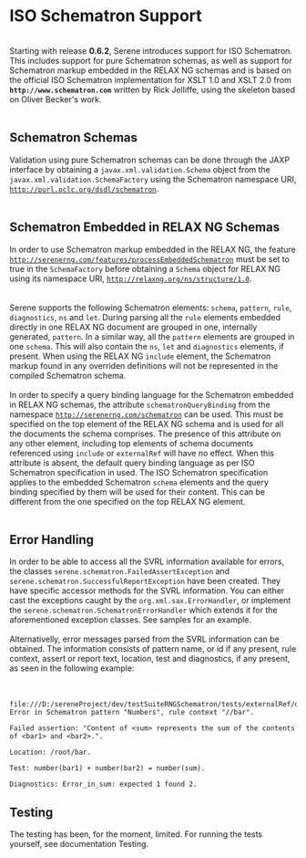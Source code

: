 # ISO Schematron Support #
<br>
Starting with release <b>0.6.2</b>, Serene introduces support for ISO Schematron. This includes support for pure Schematron schemas, as well as support for Schematron markup embedded in the RELAX NG schemas and is based on the official ISO Schematron implementation for XSLT 1.0 and XSLT 2.0 from <b><code>http://www.schematron.com</code></b> written by Rick Jelliffe, using the skeleton based on Oliver Becker's work.<br>
<br>
<h2>Schematron Schemas</h2>

Validation using pure Schematron schemas can be done through the JAXP interface by obtaining a <code>javax.xml.validation.Schema</code> object from the <code>javax.xml.validation.SchemaFactory</code> using the Schematron namespace URI, <code>http://purl.oclc.org/dsdl/schematron</code>.<br>
<br>
<h2>Schematron Embedded in RELAX NG Schemas</h2>

In order to use Schematron markup embedded in the RELAX NG, the feature <code>http://serenerng.com/features/processEmbeddedSchematron</code> must be set to true in the <code>SchemaFactory</code> before obtaining a <code>Schema</code> object for RELAX NG using its namespace URI, <code>http://relaxng.org/ns/structure/1.0</code>.<br>
<br>
<br>
Serene supports the following Schematron elements: <code>schema</code>, <code>pattern</code>, <code>rule</code>, <code>diagnostics</code>, <code>ns</code> and <code>let</code>. During parsing all the <code>rule</code> elements embedded directly in one RELAX NG document are grouped in one, internally generated, <code>pattern</code>. In a similar way, all the <code>pattern</code> elements are grouped in one <code>schema</code>. This will also contain the <code>ns</code>, <code>let</code> and <code>diagnostics</code> elements, if present. When using the RELAX NG <code>include</code> element, the Schematron markup found in any overriden definitions will not be represented in the compiled Schematron schema.<br>
<br>
In order to specify a query binding language for the Schematron embedded in RELAX NG schemas, the attribute <code>schematronQueryBinding</code> from the namespace <code>http://serenerng.com/schematron</code> can be used. This must be specified on the top element of the RELAX NG schema and is used for all the documents the schema comprises. The presence of this attribute on any other element, including top elements of schema documents referenced using <code>include</code> or <code>externalRef</code> will have no effect. When this attribute is absent, the default query binding language as per ISO Schematron specification in used. The ISO Schematron specification applies to the embedded Schematron <code>schema</code> elements and the query binding specified by them will be used for their content. This can be different from the one specified on the top RELAX NG element.<br>
<br>
<h2>Error Handling</h2>

In order to be able to access all the SVRL information available for errors, the classes <code>serene.schematron.FailedAssertException</code> and <code>serene.schematron.SuccessfulReportException</code> have been created. They have specific accessor methods for the SVRL information. You can either cast the exceptions caught by the <code>org.xml.sax.ErrorHandler</code>, or implement the <code>serene.schematron.SchematronErrorHandler</code> which extends it for the aforementioned exception classes. See samples for an example.<br>
<br>
Alternativelly, error messages parsed from the SVRL information can be obtained. The information consists of pattern name, or id if any present, rule context, assert or report text, location, test and diagnostics, if any present, as seen in the following example:<br>
<br>
<br>
<pre><code>file:///D:/sereneProject/dev/testSuiteRNGSchematron/tests/externalRef/document1.xml:14:1 Error in Schematron pattern "Numbers", rule context "//bar".<br>
Failed assertion: "Content of &lt;sum&gt; represents the sum of the contents of &lt;bar1&gt; and &lt;bar2&gt;.".<br>
Location: /root/bar.<br>
Test: number(bar1) + number(bar2) = number(sum).<br>
Diagnostics: Error_in_sum: expected 1 found 2. </code></pre>

<h2>Testing</h2>

The testing has been, for the moment, limited. For running the tests yourself, see documentation Testing.